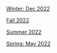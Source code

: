 [Winter: Dec 2022](https://r3dbabyvamp.github.io/Paula-s-Website/Dec22)

[Fall 2022](https://r3dbabyvamp.github.io/Paula-s-Website/Years/2022/Fall/index)

[Summer 2022](https://r3dbabyvamp.github.io/Paula-s-Website/Years/2022/Summer/index) 

[Spring: May 2022](https://r3dbabyvamp.github.io/Paula-s-Website/Years/2022/May2022)
